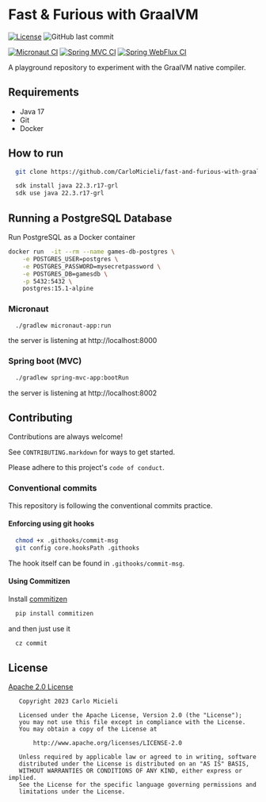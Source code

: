 # Fast & Furious with GraalVM

[![License](https://img.shields.io/badge/License-Apache%202.0-blue.svg)](https://opensource.org/licenses/Apache-2.0)
![GitHub last commit](https://img.shields.io/github/last-commit/CarloMicieli/fast-and-furious-with-graalvm)


[![Micronaut CI](https://github.com/CarloMicieli/fast-and-furious-with-graalvm/actions/workflows/java-micronaut-ci.yaml/badge.svg)](https://github.com/CarloMicieli/fast-and-furious-with-graalvm/actions/workflows/java-micronaut-ci.yaml)
[![Spring MVC CI](https://github.com/CarloMicieli/fast-and-furious-with-graalvm/actions/workflows/java-spring-mvc-ci.yaml/badge.svg)](https://github.com/CarloMicieli/fast-and-furious-with-graalvm/actions/workflows/java-spring-mvc-ci.yaml)
[![Spring WebFlux CI](https://github.com/CarloMicieli/fast-and-furious-with-graalvm/actions/workflows/kotlin-spring-webflux-ci.yaml/badge.svg)](https://github.com/CarloMicieli/fast-and-furious-with-graalvm/actions/workflows/kotlin-spring-webflux-ci.yaml)

A playground repository to experiment with the GraalVM native compiler.

## Requirements

* Java 17 
* Git
* Docker

## How to run

```bash
  git clone https://github.com/CarloMicieli/fast-and-furious-with-graalvm.git
```

```bash
  sdk install java 22.3.r17-grl
  sdk use java 22.3.r17-grl
```

## Running a PostgreSQL Database

Run PostgreSQL as a Docker container

```bash
docker run  -it --rm --name games-db-postgres \
    -e POSTGRES_USER=postgres \
    -e POSTGRES_PASSWORD=mysecretpassword \
    -e POSTGRES_DB=gamesdb \
    -p 5432:5432 \
    postgres:15.1-alpine
```

### Micronaut

```bash
  ./gradlew micronaut-app:run
```

the server is listening at http://localhost:8000

### Spring boot (MVC)

```bash
  ./gradlew spring-mvc-app:bootRun
```

the server is listening at http://localhost:8002

## Contributing

Contributions are always welcome!

See `CONTRIBUTING.markdown` for ways to get started.

Please adhere to this project's `code of conduct`.

### Conventional commits

This repository is following the conventional commits practice.

#### Enforcing using git hooks

```bash
  chmod +x .githooks/commit-msg
  git config core.hooksPath .githooks
```

The hook itself can be found in `.githooks/commit-msg`.

#### Using Commitizen

Install [commitizen](https://github.com/commitizen-tools/commitizen)

```bash
  pip install commitizen
```

and then just use it

```bash
  cz commit
```

## License

[Apache 2.0 License](https://choosealicense.com/licenses/apache-2.0/)

```
   Copyright 2023 Carlo Micieli

   Licensed under the Apache License, Version 2.0 (the "License");
   you may not use this file except in compliance with the License.
   You may obtain a copy of the License at

       http://www.apache.org/licenses/LICENSE-2.0

   Unless required by applicable law or agreed to in writing, software
   distributed under the License is distributed on an "AS IS" BASIS,
   WITHOUT WARRANTIES OR CONDITIONS OF ANY KIND, either express or implied.
   See the License for the specific language governing permissions and
   limitations under the License.
```
